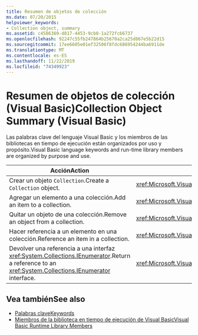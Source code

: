 ```yaml
---
title: Resumen de objetos de colección
ms.date: 07/20/2015
helpviewer_keywords:
- Collection object, summary
ms.assetid: c4586369-d817-4453-9cb0-1a272fc66737
ms.openlocfilehash: 92247c55fb247864b25670a2ca25d867e5b22d15
ms.sourcegitcommit: 17ee6605e01ef32506f8fdc686954244ba6911de
ms.translationtype: MT
ms.contentlocale: es-ES
ms.lasthandoff: 11/22/2019
ms.locfileid: "74349923"
---
```

# <a name="collection-object-summary-visual-basic"></a><span data-ttu-id="505f6-102">Resumen de objetos de colección (Visual Basic)</span><span class="sxs-lookup"><span data-stu-id="505f6-102">Collection Object Summary (Visual Basic)</span></span>
<span data-ttu-id="505f6-103">Las palabras clave del lenguaje Visual Basic y los miembros de las bibliotecas en tiempo de ejecución están organizados por uso y propósito.</span><span class="sxs-lookup"><span data-stu-id="505f6-103">Visual Basic language keywords and run-time library members are organized by purpose and use.</span></span>  
  
|<span data-ttu-id="505f6-104">Acción</span><span class="sxs-lookup"><span data-stu-id="505f6-104">Action</span></span>|<span data-ttu-id="505f6-105">Language, elemento</span><span class="sxs-lookup"><span data-stu-id="505f6-105">Language element</span></span>|  
|------------|----------------------|  
|<span data-ttu-id="505f6-106">Crear un objeto `Collection`.</span><span class="sxs-lookup"><span data-stu-id="505f6-106">Create a `Collection` object.</span></span>|<xref:Microsoft.VisualBasic.Collection>|  
|<span data-ttu-id="505f6-107">Agregar un elemento a una colección.</span><span class="sxs-lookup"><span data-stu-id="505f6-107">Add an item to a collection.</span></span>|<xref:Microsoft.VisualBasic.Collection.Add*>|  
|<span data-ttu-id="505f6-108">Quitar un objeto de una colección.</span><span class="sxs-lookup"><span data-stu-id="505f6-108">Remove an object from a collection.</span></span>|<xref:Microsoft.VisualBasic.Collection.Remove*>|  
|<span data-ttu-id="505f6-109">Hacer referencia a un elemento en una colección.</span><span class="sxs-lookup"><span data-stu-id="505f6-109">Reference an item in a collection.</span></span>|<xref:Microsoft.VisualBasic.Collection.Item*>|  
|<span data-ttu-id="505f6-110">Devolver una referencia a una interfaz <xref:System.Collections.IEnumerator>.</span><span class="sxs-lookup"><span data-stu-id="505f6-110">Return a reference to an <xref:System.Collections.IEnumerator> interface.</span></span>|<xref:Microsoft.VisualBasic.Collection.System%23Collections%23IEnumerable%23GetEnumerator%2A>|  
  
## <a name="see-also"></a><span data-ttu-id="505f6-111">Vea también</span><span class="sxs-lookup"><span data-stu-id="505f6-111">See also</span></span>

- [<span data-ttu-id="505f6-112">Palabras clave</span><span class="sxs-lookup"><span data-stu-id="505f6-112">Keywords</span></span>](../../../visual-basic/language-reference/keywords/index.md)
- [<span data-ttu-id="505f6-113">Miembros de la biblioteca en tiempo de ejecución de Visual Basic</span><span class="sxs-lookup"><span data-stu-id="505f6-113">Visual Basic Runtime Library Members</span></span>](../../../visual-basic/language-reference/runtime-library-members.md)

